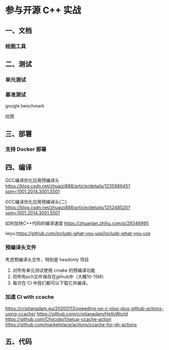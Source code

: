 # 参与开源 C++ 实战

## 一、文档

### 绘图工具





## 二、测试

### 单元测试



### 基准测试

google benchmark

绘图



## 三、部署

### 支持 Docker 部署



## 四、编译

GCC编译优化应用预编译头 https://blog.csdn.net/zhuaizi888/article/details/123598645?spm=1001.2014.3001.5501

GCC编译优化应用预编译头(二) https://blog.csdn.net/zhuaizi888/article/details/125248520?spm=1001.2014.3001.5501

如何加快C++代码的编译速度 https://zhuanlan.zhihu.com/p/29346995

iwyu:https://github.com/include-what-you-use/include-what-you-use

### 预编译头文件

考虑预编译头文件，特别是 headonly 项目

1. 对所有单元测试使用 cmake 的预编译功能
2. 将所有pch文件保存在github中（大概10-15M）
3. 每次在 CI 中我们都可以下载它并编译。

### 加速 CI with ccache

https://cristianadam.eu/20200113/speeding-up-c-plus-plus-github-actions-using-ccache/
https://github.com/cristianadam/HelloWorld
https://github.com/Chocobo1/setup-ccache-action
https://github.com/marketplace/actions/ccache-for-gh-actions

## 五、代码

### 